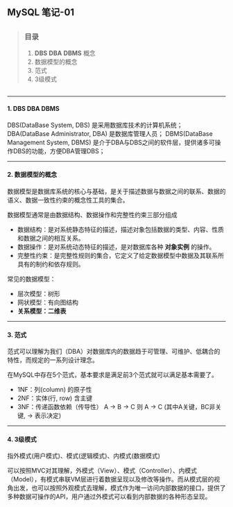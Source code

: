 ## MySQL 笔记-01

> ##
> ### 目录
> 1. <strong>DBS</strong> <strong>DBA</strong> <strong>DBMS</strong> 概念
> 2. 数据模型的概念
> 3. 范式
> 4. 3级模式
> ##

---

#### 1. DBS DBA DBMS

DBS(DataBase System, DBS) 是采用数据库技术的计算机系统；
DBA(DataBase Administrator, DBA) 是数据库管理人员；
DBMS(DataBase Management System, DBMS) 是介于DBA与DBS之间的软件层，提供诸多可操作DBS的功能，方便DBA管理DBS；

---

#### 2. 数据模型的概念

数据模型是数据库系统的核心与基础，是关于描述数据与数据之间的联系、数据的语义、数据一致性约束的概念性工具的集合。

数据模型通常是由数据结构、数据操作和完整性约束三部分组成
+ 数据结构：是对系统静态特征的描述，描述对象包括数据的类型、内容、性质和数据之间的相互关系。
+ 数据操作：是对系统动态特征的描述，是对数据库各种 <strong>对象实例</strong> 的操作。
+ 完整性约束：是完整性规则的集合，它定义了给定数据模型中数据及其联系所具有的制约和依存规则。

常见的数据模型：
+ 层次模型：树形
+ 网状模型：有向图结构
+ <strong>关系模型：二维表</strong>

---

#### 3. 范式

范式可以理解为我们（DBA）对数据库内的数据趋于可管理、可维护、低耦合的特性，而规定的一系列设计理念。

在MySQL中存在5个范式，基本要求是满足前3个范式就可以满足基本需要了。
+ 1NF：列(column) 的原子性
+ 2NF：实体(行, row) 含主键
+ 3NF：传递函数依赖（传导性） A -> B -> C 则 A -> C (其中A关键，BC非关键, -> 表示决定)

---

#### 4. 3级模式

指外模式(用户模式)、模式(逻辑模式)、内模式(数据模式)

可以按照MVC对其理解，外模式（View）、模式（Controller）、内模式（Model），有模式串联VM层进行着数据呈现以及修改等操作。而从模式层的视角出发，也可以按照外观模式去理解，模式作为唯一访问内部数据的接口，提供了多种数据可操作的API，用户通过外模式可以看到内部数据的各种形态呈现。
